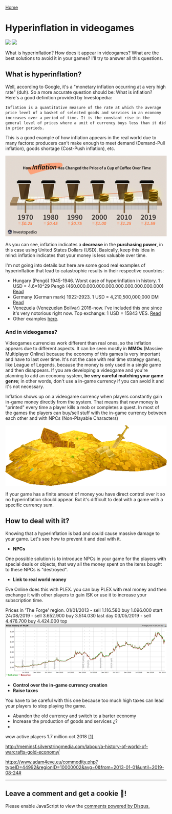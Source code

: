 [Home](../index.md)

# Hyperinflation in videogames
![](https://img.shields.io/badge/Status-Work_in_progress-brown.svg) ![](https://img.shields.io/badge/Last_review-27/08/2019-green.svg)

What is hyperinflation? How does it appear in videogames? What are the best solutions to avoid it in your games? I'll try to answer all this questions.

## What is hyperinflation?
Well, according to Google, it's a "monetary inflation occurring at a very high rate" (duh). So a more accurate question should be: What is inflation? Here's a good definition provided by Investopedia:

    Inflation is a quantitative measure of the rate at which the average price level of a basket of selected goods and services in an economy increases over a period of time. It is the constant rise in the general level of prices where a unit of currency buys less than it did in prior periods.

This is a good example of how inflation appears in the real world due to many factors: producers can't make enough to meet demand (Demand-Pull inflation), goods shortage (Cost-Push inflation), etc.

![](images/inflation.png)

As you can see, inflation indicates a **decrease** in the **purchasing power**, in this case using United States Dollars (USD). Basically, keep this idea in mind: inflation indicates that your money is less valuable over time.

I'm not going into details but here are some good real examples of hyperinflation that lead to catastrophic results in their respective countries:

- Hungary (Pengö) 1945-1946. Worst case of hyperinflation in history. 1 USD = 4.6×10^29 Pengö (460.000.000.000.000.000.000.000.000.000) [Read](https://www.businessinsider.com/hungarys-hyperinflation-story-2014-4?international=true&r=US&IR=T)
- Germany (German mark) 1922-2923. 1 USD = 4,210,500,000,000 DM [Read](https://mashable.com/2016/07/27/german-hyperinflation/?europe=true)
- Venezuela (Venezuelan Bolívar) 2016-now. I've included this one since it's very notorious right now. Top exchange: 1 USD = 15843 VES. [Read](https://en.wikipedia.org/wiki/Hyperinflation_in_Venezuela)
- Other examples [here](https://www.fleur-de-coin.com/articles/worthless-money).


### And in videogames?

Videogames currencies work different than real ones, so the inflation appears due to different aspects. It can be seen mostly in **MMOs** (Massive Multiplayer Online) because the economy of this games is very important and have to last over time. It's not the case with real time strategy games, like League of Legends, because the money is only used in a single game and then disappears. If you are developing a videogame and you're planning to add an economy system, **be very careful matching your game genre**; in other words, don't use a in-game currency if you can avoid it and it's not necessary.

Inflation shows up on a videogame currency when players constantly gain in-game money directly from the system. That means that new money is "printed" every time a player kills a mob or completes a quest. In most of the games the players can buy/sell stuff with the in-game currency between each other and with NPCs (Non-Playable Characters)

![](images/pile_of_gold.gif)

If your game has a finite amount of money you have direct control over it so no hyperinflation should appear. But it's difficult to deal with a game with a specific currency sum. 


## How to deal with it?
Knowing that a hyperinflation is bad and could cause massive damage to your game. Let's see how to prevent it and deal with it.

- **NPCs**

One possible solution is to introduce NPCs in your game for the players with special deals or objects, that way all the money spent on the items bought to these NPCs is "destroyed".

- **Link to real world money**

Eve Online does this with PLEX. you can buy PLEX with real money and then exchange it with other players to gain ISK or use it to increase your subscription time.

Prices in 'The Forge' region.
01/01/2013 - sell 1.116.580 buy 1.096.000 start
24/08/2019 - sell 3.652.900 buy 3.514.030 last day
03/05/2019 - sell 4.476.700 buy 4.424.000 top
![](images/plex_price_history.png)

- **Control over the in-game currency creation**
- **Raise taxes**

You have to be careful with this one because too much high taxes can lead your players to stop playing the game.

- Abandon the old currency and switch to a barter economy
- Increase the production of goods and services ¿?
-

wow active players 1.7 million oct 2018 [[1]](https://gadgets.ndtv.com/games/news/world-of-warcraft-wow-subscription-numbers-battle-of-azeroth-1932930)

http://meminsf.silverstringmedia.com/labour/a-history-of-world-of-warcrafts-gold-economy/

https://www.adam4eve.eu/commodity.php?typeID=44992&regionID=10000002&avg=0&from=2013-01-01&until=2019-08-24#

* * *
## Leave a comment and get a cookie 🍪!

<div id="disqus_thread"></div>
<script>
    (function() {  // REQUIRED CONFIGURATION VARIABLE: EDIT THE SHORTNAME BELOW
        var d = document, s = d.createElement('script');
        
        s.src = 'https://guilleqp.disqus.com/embed.js'; 
        
        s.setAttribute('data-timestamp', +new Date());
        (d.head || d.body).appendChild(s);
    })();
</script>
<noscript>Please enable JavaScript to view the <a href="https://disqus.com/?ref_noscript" rel="nofollow">comments powered by Disqus.</a></noscript>
